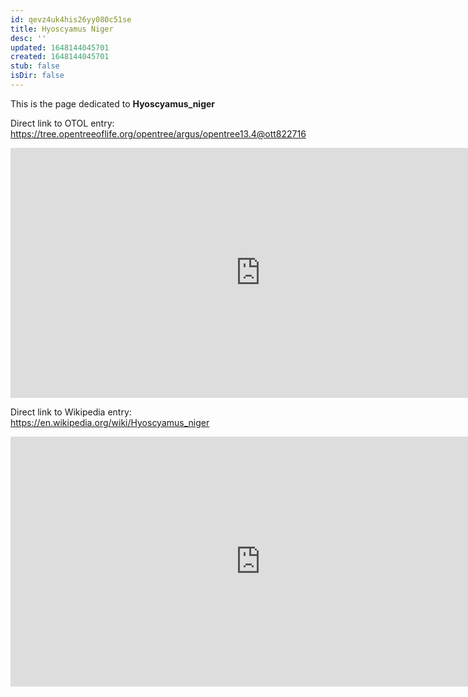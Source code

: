 ```yaml
---
id: qevz4uk4his26yy080c51se
title: Hyoscyamus Niger
desc: ''
updated: 1648144045701
created: 1648144045701
stub: false
isDir: false
---
```

This is the page dedicated to **Hyoscyamus_niger**


Direct link to OTOL entry: https://tree.opentreeoflife.org/opentree/argus/opentree13.4@ott822716



<html>
    <body>
    <iframe src="https://tree.opentreeoflife.org/opentree/argus/opentree13.4@ott822716"
    width="800" height="400" frameborder="0" allowfullscreen> </iframe>
    </body>
</html>
    


Direct link to Wikipedia entry: https://en.wikipedia.org/wiki/Hyoscyamus_niger



<html>
    <body>
    <iframe src="https://en.wikipedia.org/wiki/Hyoscyamus_niger"
    width="800" height="400" frameborder="0" allowfullscreen> </iframe>
    </body>
</html>
    

